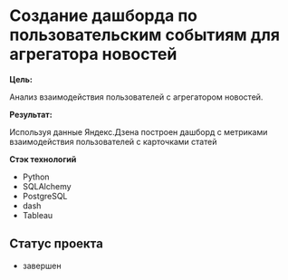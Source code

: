 # Создание дашборда по пользовательским событиям для агрегатора новостей

**Цель:**

Анализ взаимодействия пользователей с агрегатором новостей.

**Результат:**

Используя данные Яндекс.Дзена построен дашборд с метриками взаимодействия 
пользователей с карточками статей

**Стэк технологий**
- Python
- SQLAlchemy
- PostgreSQL
- dash
- Tableau

## Статус проекта
- завершен

